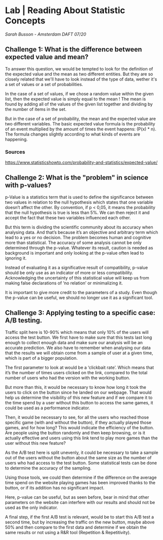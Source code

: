 # Lab | Reading About Statistic Concepts

*Sarah Busson - Amsterdam DAFT 07/20*

## Challenge 1: What is the difference between expected value and mean?

To answer this question, we would be tempted to look for the definition of the expected value and the mean as two different entities. But they are so closely related that we'll have to look instead of the type of data, wether it's a set of values or a set of probabilities.

In the case of a set of values, if we chose a random value within the given list, then the expected value is simply equal to the mean !
The mean is found by adding all of the values of the given list together and dividing by the number of items in the set.

But in the case of a set of probability, the mean and the expected value are two different variables.
The basic expected value formula is the probability of an event multiplied by the amount of times the event happens: (P(x) * n). 
The formula changes slightly according to what kinds of events are happening.


### Sources
https://www.statisticshowto.com/probability-and-statistics/expected-value/


## Challenge 2: What is the "problem" in science with p-values?

p-Value is a statistics term that is used to define the significance between two values in relation to the null hypothesis which states that one variable doesn’t affect the other. By convention, if p < 0,05, it means the probability that the null hypothesis is true is less than 5%. We can then reject it and accept the fact that these two variables influenced each other.
 
But this term is dividing the scientific community about its accuracy when analysing data.
And that’s because it’s an objective and arbitrary term which lead to a yes or no decision. The problem becomes human and cognitive more than statistical. The accuracy of some analysis cannot be only determined through the p-value. Whatever its result, caution is needed as background is important and only looking at the p-value often lead to ignoring it.
 
Instead of evaluating it as a significative result of compatibility, p-value should be only use as an indicator of more or less compatibility. Acknowledging the uncertainty of this statistical value will keep us from making false declarations of ‘no relation’ or minimalizing it.
 
It is important to give more credit to the parameters of a study. Even though the p-value can be useful, we should no longer use it as a significant tool.


## Challenge 3: Applying testing to a specific case: A/B testing.


Traffic split here is 10-90% which means that only 10% of the users will access the test button. We first have to make sure that this tests last long enough to collect enough data and make sure our analysis will be an accurate prediction.
We also have to remember when analysing our data that the results we will obtain come from a sample of user at a given time, which is part of a bigger population.

The first parameter to look at would be a ‘clickbait rate’. Which means that it’s the number of times users clicked on the link, compared to the total number of users who had the version with the working button.

But more than this, it would be necessary to know how long it took the users to click on the button since he landed on our webpage. That would help us determine the visibility of this new feature and if we compare it to the time spend by a user without this button to access the same games, it could be used as a performance indicator.

Then, it would be necessary to see, for all the users who reached those specific game (with and without the button), if they actually played those games, and for how long? This would indicate the efficiency of the button. 
Are people using the button randomly and then keep browsing, or is it actually effective and users using this link tend to play more games than the user without this new feature?


As the A/B test here is split unevenly, it could be necessary to take a sample out of the users without the button about the same size as the number of users who had access to the test button. Some statistical tests can be done to determine the accuracy of the sampling.

Using those tools, we could then determine if the difference on the average time spend on the website playing games has been improved thanks to the button, or if its addition has no significant impact.

Here, p-value can be useful, but as seen before, bear in mind that other parameters on the website can interfere with our results and should not be used as the only indicator.


A final step, if the first A/B test is relevant, would be to start this A/B test a second time, but by increasing the traffic on the new button, maybe above 50% and then compare to the first data and determine if we obtain the same results or not using a R&R tool (Repetition & Repetitivity).
